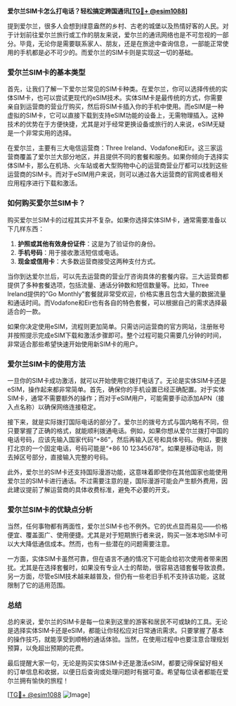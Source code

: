 **爱尔兰SIM卡怎么打电话？轻松搞定跨国通讯[[TG💪+ @esim1088](https://t.me/s/esim1088)]**

提到爱尔兰，很多人会想到绿意盎然的乡村、古老的城堡以及热情好客的人民。对于计划前往爱尔兰旅行或工作的朋友来说，爱尔兰的通讯网络也是不可忽视的一部分。毕竟，无论你是需要联系家人、朋友，还是在旅途中查询信息，一部能正常使用的手机都是必不可少的。而爱尔兰的SIM卡则是实现这一切的基础。

### 爱尔兰SIM卡的基本类型

首先，让我们了解一下爱尔兰常见的SIM卡种类。在爱尔兰，你可以选择传统的实体SIM卡，也可以尝试更现代的eSIM技术。实体SIM卡是最传统的方式，你需要亲自到运营商的营业厅购买，然后将SIM卡插入你的手机中使用。而eSIM是一种虚拟的SIM卡，它可以直接下载到支持eSIM功能的设备上，无需物理插入。这种技术的优势在于方便快捷，尤其是对于经常更换设备或旅行的人来说，eSIM无疑是一个非常实用的选择。

在爱尔兰，主要有三大电信运营商：Three Ireland、Vodafone和Eir。这三家运营商覆盖了爱尔兰大部分地区，并且提供不同的套餐和服务。如果你倾向于选择实体SIM卡，那么在机场、火车站或者大型购物中心的运营商营业厅都可以找到这些运营商的SIM卡。而对于eSIM用户来说，则可以通过各大运营商的官网或者相关应用程序进行下载和激活。

### 如何购买爱尔兰SIM卡？

购买爱尔兰SIM卡的过程其实并不复杂。如果你选择实体SIM卡，通常需要准备以下几样东西：

1. **护照或其他有效身份证件**：这是为了验证你的身份。
2. **手机号码**：用于接收激活短信或电话。
3. **现金或信用卡**：大多数运营商接受这两种支付方式。

当你到达爱尔兰后，可以先去运营商的营业厅咨询具体的套餐内容。三大运营商都提供了多种套餐选项，包括流量、通话分钟数和短信数量等。比如，Three Ireland提供的“Go Monthly”套餐就非常受欢迎，价格实惠且包含大量的数据流量和通话时间。而Vodafone和Eir也有各自的特色套餐，可以根据自己的需求选择最适合的一款。

如果你决定使用eSIM，流程则更加简单。只需访问运营商的官方网站，注册账号并按照提示完成eSIM下载和激活步骤即可。整个过程可能只需要几分钟的时间，非常适合那些希望快速开始使用新SIM卡的用户。

### 爱尔兰SIM卡的使用方法

一旦你的SIM卡成功激活，就可以开始使用它拨打电话了。无论是实体SIM卡还是eSIM，操作起来都非常简单。首先，确保你的手机设置已经正确配置。对于实体SIM卡，通常不需要额外的操作；而对于eSIM用户，可能需要手动添加APN（接入点名称）以确保网络连接稳定。

接下来，就是实际拨打国际电话的部分了。爱尔兰的拨号方式与国内略有不同，但只要掌握了正确的格式，就能顺利拨通电话。例如，如果你想从爱尔兰拨打中国的电话号码，应该先输入国家代码“+86”，然后再输入区号和具体号码。例如，要拨打北京的一个固定电话，号码可能是“+86 10 12345678”。如果是移动电话，则去掉区号部分，直接输入完整的号码。

此外，爱尔兰的SIM卡还支持国际漫游功能，这意味着即使你在其他国家也能使用爱尔兰的SIM卡进行通话。不过需要注意的是，国际漫游可能会产生额外费用，因此建议提前了解运营商的具体收费标准，避免不必要的开支。

### 爱尔兰SIM卡的优缺点分析

当然，任何事物都有两面性，爱尔兰SIM卡也不例外。它的优点显而易见——价格便宜、覆盖面广、使用便捷。尤其是对于短期旅行者来说，购买一张本地SIM卡可以大大降低通信成本。然而，也有一些潜在的问题需要注意。

一方面，实体SIM卡虽然可靠，但在语言不通的情况下可能会给初次使用者带来困扰。尤其是在选择套餐时，如果没有专业人士的帮助，很容易选错套餐导致浪费。另一方面，尽管eSIM技术越来越普及，但仍有一些老旧手机不支持该功能，这就限制了它的适用范围。

### 总结

总的来说，爱尔兰的SIM卡是每一位来到这里的游客和居民不可或缺的工具。无论是选择实体SIM卡还是eSIM，都能让你轻松应对日常通讯需求。只要掌握了基本的操作技巧，就能享受到顺畅的通话体验。当然，在使用过程中也要注意合理规划预算，以免超出预期的花费。

最后提醒大家一句，无论是购买实体SIM卡还是激活eSIM，都要记得保留好相关的订单信息和收据，以便日后查询或处理问题时有据可查。希望每位读者都能在爱尔兰拥有愉快的旅程！

[[TG💪+ @esim1088](https://t.me/s/esim1088) ![Image](https://i.postimg.cc/4NQfJmqS/Snipaste-2025-05-13-00-14-12.png)]